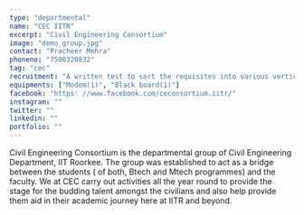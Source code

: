 ```yaml
---
type: "departmental"
name: "CEC IITR"
excerpt: "Civil Engineering Consortium"
image: "demo_group.jpg"
contact: "Pracheer Mehra"
phoneno: "7500320832"
tag: "cec"
recruitment: "A written test to sort the requisites into various verticals.(May involve submission of past works based on questionnaire).And then followed by formal interviews."
equipments: ["Modem(1)", "Black board(1)"]
facebook: "https: //www.facebook.com/ceconsortium.iitr/"
instagram: ""
twitter: ""
linkedin: ""
portfolio: ""
---
```


Civil Engineering Consortium is the departmental group of Civil Engineering Department, IIT Roorkee. The group was established to act as a bridge between the students ( of both, Btech and Mtech programmes) and the faculty.
We at CEC carry out activities all the year round to provide the stage for the budding talent amongst the civilians and also help provide them aid in their academic journey here at IITR and beyond.